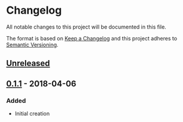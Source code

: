 # Changelog
All notable changes to this project will be documented in this file.

The format is based on [Keep a Changelog](http://keepachangelog.com/en/1.0.0/)
and this project adheres to [Semantic Versioning](http://semver.org/spec/v2.0.0.html).

## [Unreleased]

## [0.1.1] - 2018-04-06
### Added
- Initial creation

[Unreleased]: https://github.com/schmidtw/tr1d1um/compare/0.1.1...HEAD
[0.1.1]: https://github.com/schmidtw/tr1d1um/compare/e34399980ec8f7716633c8b8bc5d72727c79b184...0.1.1
